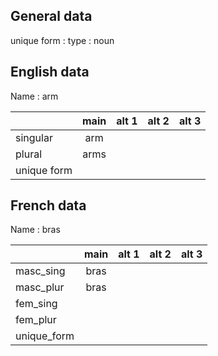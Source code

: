 ## General data

unique form :
type : noun

## English data

Name : arm

|             | main | alt 1 | alt 2 | alt 3 |
| :---------- | :--: | :---: | :---: | ----- |
| singular    | arm  |       |       |       |
| plural      | arms |       |       |       |
| unique form |      |       |       |       |

## French data

Name : bras

|             | main | alt 1 | alt 2 | alt 3 |
| :---------- | :--: | :---: | :---: | :---: |
| masc_sing   | bras |       |       |       |
| masc_plur   | bras |       |       |       |
| fem_sing    |      |       |       |       |
| fem_plur    |      |       |       |       |
| unique_form |      |       |       |       |


